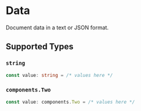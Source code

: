 # Data

Document data in a text or JSON format.


## Supported Types

### `string`

```typescript
const value: string = /* values here */
```

### `components.Two`

```typescript
const value: components.Two = /* values here */
```

